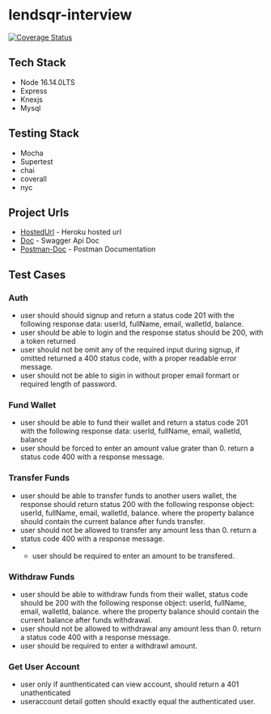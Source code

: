 # lendsqr-interview

[![Coverage Status](https://coveralls.io/repos/github/victormazeli/lendsqr-interview/badge.svg)](https://coveralls.io/github/victormazeli/lendsqr-interview)

## Tech Stack
- Node 16.14.0LTS
- Express
- Knexjs
- Mysql

## Testing Stack
- Mocha
- Supertest
- chai
- coverall
- nyc

## Project Urls
- [HostedUrl](https://lendsqr-int-task.herokuapp.com) - Heroku hosted url
- [Doc](https://lendsqr-int-task.herokuapp.com/doc/) - Swagger Api Doc
- [Postman-Doc](https://documenter.getpostman.com/view/12847208/UVsLQ5qy) - Postman Documentation


## Test Cases
### Auth
- user should should signup and return a status code 201 with the following response data: userId, fullName, email, walletId, balance.
- user should be able to login and the response status should be 200, with a token returned
- user should not be omit any of the required input during signup, if omitted returned a 400 status code, with a proper readable error message.
- user should not be able to sigin in without proper email formart or required length of password.

### Fund Wallet
- user should be able to fund their wallet and return a status code 201 with the following response data: userId, fullName, email, walletId, balance
- user should be forced to enter an amount value grater than 0. return a status code 400 with a response message.

### Transfer Funds
- user should be able to transfer funds to another users wallet, the response should return status 200 with the following response object: userId, fullName, email, walletId, balance. where the property balance should contain the current balance after funds transfer.
- user should not be allowed to transfer any amount less than 0. return a status code 400 with a response message.
- - user should be required to enter an amount to be transfered.

### Withdraw Funds 
- user should be able to withdraw funds from their wallet, status code should be 200 with the following response object: userId, fullName, email, walletId, balance. where the property balance should contain the current balance after funds withdrawal.
- user should not be allowed to withdrawal any amount less than 0. return a status code 400 with a response message.
- user should be required to enter a withdrawl amount.

### Get User Account
- user only if aunthenticated can view account, should return a 401 unathenticated
- useraccount detail gotten should exactly equal the authenticated user.

